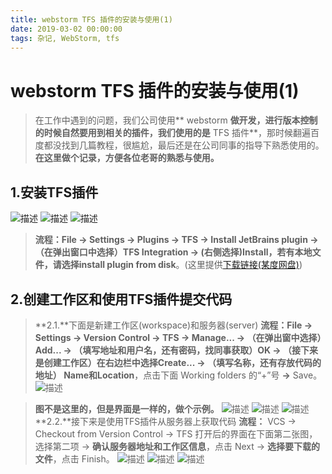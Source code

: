 ```yaml
---
title: webstorm TFS 插件的安装与使用(1)
date: 2019-03-02 00:00:00
tags: 杂记, WebStorm, tfs
---
```


# webstorm TFS 插件的安装与使用(1)

>在工作中遇到的问题，我们公司使用** webstorm **做开发，进行版本控制的时候自然要用到相关的插件，我们使用的是** TFS 插件**，那时候翻遍百度都没找到几篇教程，很尴尬，最后还是在公司同事的指导下熟悉使用的。**在这里做个记录，方便各位老哥的熟悉与使用。**

## 1.安装TFS插件
![描述](/images/other/tfs_01_1.png)
![描述](/images/other/tfs_01_2.png)
![描述](/images/other/tfs_01_3.png)
>**流程：**File -> Settings -> Plugins -> TFS -> Install JetBrains plugin -> （在弹出窗口中选择）TFS Integration -> (右侧选择)Install，若有本地文件，请选择**install plugin from disk**。(这里提供[下载链接(某度网盘)][1])

## 2.创建工作区和使用TFS插件提交代码
>**2.1.**下面是新建工作区(workspace)和服务器(server)
**流程：**File **->** Settings **->** Version Control **->** TFS **->** Manage... **->** （在弹出窗中选择）Add... **->** （填写地址和用户名，还有密码，找同事获取）OK **->** （接下来是创建工作区）**在右边栏中选择**Create... **->** （填写名称，还有存放代码的地址） **Name**和**Location**，点击下面 Working folders 的“+”号 **->** Save。
![描述](/images/other/tfs_01_4.png)

>**图不是这里的，但是界面是一样的，做个示例。**
![描述](/images/other/tfs_01_5.png)
![描述](/images/other/tfs_01_6.png)
![描述](/images/other/tfs_01_7.png)
>**2.2.**接下来是使用TFS插件从服务器上获取代码
**流程：** VCS -> Checkout from Version Control -> TFS 打开后的界面在下面第二张图，选择第二项 -> **确认服务器地址和工作区信息**，点击 Next -> **选择要下载的文件**，点击 Finish。
![描述](/images/other/tfs_01_8.png)
![描述](/images/other/tfs_01_9.png)
![描述](/images/other/tfs_01_10.png)



  [1]: https://pan.baidu.com/s/10GNA_xlWbCR4HlHqGM2IPQ